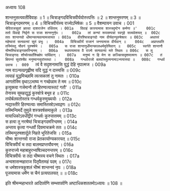 अध्यायः 108

शान्तनुसत्यवतीविवाहः ॥ 1 ॥ चित्राङ्गदविचित्रवीर्ययोरुत्पत्तिः ॥ 2 ॥ शान्तनुमरणम् ॥ 3 ॥ चित्राङ्गदमरणम् ॥ 4 ॥ विचित्रवीर्यस्य राज्येऽभिषेकः ॥ 5 ॥
वैशम्पायन उवाच ।	001  
`चेदिराजसुतां ज्ञात्वा दाशराजेन वर्धिताम् ।	001a  
विवाहं कारयामास शास्त्रदृष्टेन कर्मणा ॥'	001c  
ततो विवाहे निर्वृत्ते स राजा शान्तनुर्नृपः ।	002a  
तां कन्यां रूपसम्पन्नां स्वगृहे सन्न्यवेशयत् ॥	002c  
ततः शान्तनवो धीमान्सत्यवत्यामजायत ।	003a  
वीरश्चित्राङ्गदो नाम वीर्यवान्पुरुषेश्वरः ॥	003c  
अथापरं महेष्वासं सत्यवत्यां सुतं प्रभुः ।	004a  
विचित्रवीर्यं राजानं जनयामास वीर्यवान् ॥	004c  
अप्राप्तवति तस्मिंस्तु यौवनं पुरुषर्षभे ।	005a  
स राजा शान्तनुर्धीमान्कालधर्ममुपेयिवान् ॥	005c  
स्वर्गते शान्तनौ भीष्मश्चित्राङ्गदमरिन्दनम् ।	006a  
स्थापयामास वै राज्ये सत्यवत्या मते स्थितः ॥	006c  
स तु चित्राङ्गदः शौर्यात्सर्वांश्चिक्षेप पार्थिवान् ।	007a  
मनुष्यं न हि मेन स कञ्चित्सदृशमात्मनः ॥	007c  
तं क्षिपन्तं सुरांश्चैव मनुष्यानसुरांस्तथा ।	008a  
गन्धर्वराजो बलवांस्तुल्यनामाऽभ्ययात्तदा ॥	008c  
गन्धर्व उवाच ।	009  
`त्वं वै सदृशनामासि युद्धं देहि नृपात्मज ।	009a  
नाम वाऽन्यत्प्रगृह्णीष्व यदि युद्धं न दास्यसि ॥	009c  
त्वयाहं युद्धमिच्छामि त्वत्सकाशं तु नामतः ।	010a  
आगतोस्मि वृथाऽऽभाष्य न गच्छेन्नाम ते मम ॥	010c  
इत्युक्त्वा गर्जमानौ तौ हिरण्वत्यास्तटं गतौ' ।	011a  
तेनास्य सुमहद्युद्धं कुरुक्षेत्रे बभूव ह ॥	011c  
तयोर्बलवतोस्तत्र गन्धर्वकुरुमुख्ययोः ।	012a  
नद्यास्तीरे हिरण्वत्याः समास्तिस्रोऽभवद्रणः ॥	012c  
तस्मिन्विमर्दे तुमुले शस्त्रवर्षसमाकुले ।	013a  
मायाधिकोऽवधीद्वीरं गन्धर्वः कुरुसत्तमम् ॥	013c  
स हत्वा तु नरश्रेष्ठं चित्राङ्गदमरिन्दमम् ।	014a  
अन्ताय कृत्वा गन्धर्वो दिवमाचक्रमे ततः ॥	014c  
तस्मिन्पुरुषशार्दूले निहते भूरितेजसि ।	015a  
भीष्मः शान्तनवो राजा प्रेतकार्याण्यकारयत् ॥	015c  
विचित्रवीर्यं च तदा बालमप्राप्तयौवनम् ।	016a  
कुरुराज्ये महाबाहुरभ्यषिञ्चदनन्तरम् ॥	016c  
विचित्रवीर्यः स तदा भीष्मस्य वचने स्थितः ।	017a  
अन्वशासन्महाराज पितृपैतामहं पदम् ॥	017c  
स धर्मशास्त्रकुशलं भीष्मं शान्तनवं नृपः ।	018a  
पूजयामास धर्मेण स चैनं प्रत्यपालयत् ॥ ॥	018c  

इति श्रीमन्महाभारते आदिपर्वणि सम्भवपर्वणि अष्टाधिकशततमोऽध्यायः ॥ 108 ॥

